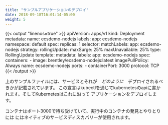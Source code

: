 ```yaml
---
title: "サンプルアプリケーションのデプロイ"
date: 2018-09-18T16:01:14-05:00
weight: 5
---
```


{{< output "linenos=true" >}}
apiVersion: apps/v1
kind: Deployment
metadata:
  name: ecsdemo-nodejs
  labels:
    app: ecsdemo-nodejs
  namespace: default
spec:
  replicas: 1
  selector:
    matchLabels:
      app: ecsdemo-nodejs
  strategy:
    rollingUpdate:
      maxSurge: 25%
      maxUnavailable: 25%
    type: RollingUpdate
  template:
    metadata:
      labels:
        app: ecsdemo-nodejs
    spec:
      containers:
      - image: brentley/ecsdemo-nodejs:latest
        imagePullPolicy: Always
        name: ecsdemo-nodejs
        ports:
        - containerPort: 3000
          protocol: TCP
{{< /output >}}

<!--
In the sample file above, we describe the service and  *how* it should be deployed.
We will write this description to the kubernetes api using kubectl, and kubernetes
will ensure our preferences are met as the application is deployed.
-->
上のサンプルファイルには、サービスとそれが　*どのように*　デプロイされるべきかが記載されています。
この宣言はkubectlを通じてkubernetesのapiに書かれます。そしてKubernetesはこれに沿って
アプリケーションをデプロイします。

<!--
The containers listen on port 3000, and native service discovery will be used
to locate the running containers and communicate with them.
-->
コンテナはポート3000で待ち受けていて、実行中のコンテナの発見とやりとりには
にはネイティブのサービスディスカバリーが使用されます。
